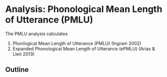 # Analysis: Phonological Mean Length of Utterance (PMLU)

The PMLU analysis calculates

 1. Phonlogical Mean Length of Utterance (PMLU) (Ingram 2002)
 1. Expanded Phonological Mean Length of Utterance (ePMLU) (Arias & Lleó 2013)

## Outline


